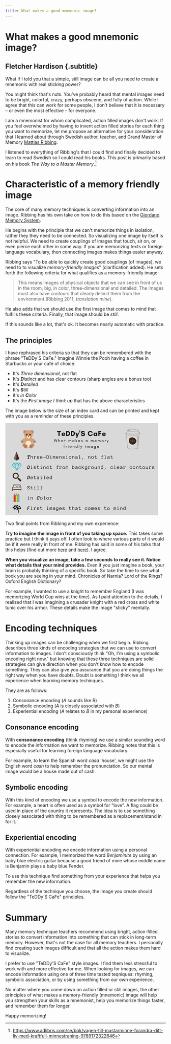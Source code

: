 ```yaml
---
title: What makes a good mnemonic image?
---
```


# What makes a good mnemonic image?

## Fletcher Hardison {.subtitle}

What if I told you that a simple, still image can be all you need to create a mnemonic with real sticking power? 

You might think that's nuts. You've probably heard that mental images need to be bright, colorful, crazy, perhaps obscene, and fully of action. While I agree that this can work for some people, I don't believe that it is necessary &ndash; or even the most effective &ndash; for everyone.

I am a mnemonist for whom complicated, action filled images don't work. If you feel overwhelmed by having to invent action filled stories for each thing you want to memorize, let me propose an alternative for your consideration that I learned about through Swedish author, teacher, and Grand Master of Memory [Mattias Ribbing](http://www.grandmasterofmemory.com/).  

I listened to everything of Ribbing's that I could find and finally decided to learn to read Swedish so I could read his books. This post is primarily based on his book *The Way to a Master Memory*.[^book]

[^book]: <https://www.adlibris.com/se/bok/vagen-till-mastarminne-forandra-ditt-liv-med-kraftfull-minnestraning-9789172322646> 


# Characteristic of a memory friendly image

The core of many memory techniques is converting information into an image. Ribbing has his own take on how to do this based on the [Giordano Memory System](http://www.sevensigma.info/articles/4memory.html). 

He begins with the principle that we can't memorize things in isolation, rather they they need to be connected. So visualizing one image by itself is not helpful. We need to create couplings of images that touch, sit on, or even pierce each other in some way. If you are memorizing texts or foreign language vocabulary, then connecting images makes things easier anyway.

Ribbing says "To be able to quickly create good couplings [of images], we need to to visualize *memory-friendly images*" (clarification added). He sets forth the following criteria for what qualifies as a memory-friendly image:

> This means images of physical objects that we can see in front of us in the room, big, in color, three-dimensional and detailed. The images must also have contours that clearly delimit them from the environment (Ribbing 2011, *translation mine*).

He also adds that we should use the first image that comes to mind that fulfills these criteria. Finally, that image should be *still*.

If this sounds like a lot, that's ok. It becomes nearly automatic with practice. 

## The principles

I have rephrased his criteria so that they can be remembered with the phrase "TeDDy'S CaFe." Imagine Winnie the Pooh having a coffee in Starbucks or your café of choice.

* It's ***T**hree dimensional*, not flat
* It's ***D**istinct* and has clear contours (sharp angles are a bonus too)
* It's ***D**etailed*
* It's ***S**till*
* it's *in **C**olor*
* It's the ***F**irst image I think up* that has the above characteristics


The image below is the size of an index card and can be printed and kept with you as a reminder of these principles. 

![](/posts/general/images/TeDDy_CaFe.png)


Two final points from Ribbing and my own experience:

**Try to imagine the image in front of you taking up space.** This takes some practice but I think it pays off. I often look to where various parts of it would be if it were really in front of me. Ribbing has said in some of his talks that this helps (find out more [here](https://www.youtube.com/watch?v=_CFtPOUx7Hk) and [here](https://www.youtube.com/watch?v=6e9PxI66tyI)). I agree. 

**When you visualize an image, take a few seconds to really see it. Notice what details that your mind provides.** Even if you just imagine a book, your brain is probably thinking of a specific book. So take the time to see what book you are seeing in your mind. Chronicles of Narnia? Lord of the Rings? Oxford English Dictionary? 

For example, I wanted to use a knight to remember England (I was memorizing World Cup wins at the time). As I paid attention to the details, I realized that I was imagining a crusader knight with a red cross and white tunic over his armor. These details make the image "sticky" mentally.

# Encoding techniques

Thinking up images can be challenging when we first begin. Ribbing describes three kinds of encoding strategies that we can use to convert information to images. I don't consciously think "Oh, I'm using a symbolic encoding right now," but knowing that these three techniques are solid strategies can give direction when you don't know how to encode something. They can also give you assurance that you are doing things the right way when you have doubts. Doubt is something I think we all experience when learning memory techinques.

They are as follows:

1. Consonance encoding (*A* sounds like *B*)
2. Symbolic encoding (*A* is closely associated with *B*)
3. Experiential encoding (*A* relates to *B* in my personal experience)

## Consonance encoding

With **consonance encoding** (think rhyming) we use a similar sounding word to encode the information we want to memorize. Ribbing notes that this is especially useful for learning foreign language vocabulary. 

For example, to learn the Spanish word *casa* 'house', we might use the English word *cash* to help remember the pronunciation. So our mental image would be a house made out of cash.  

## Symbolic encoding

With this kind of encoding we use a symbol to encode the new information. For example, a heart is often used as a symbol for "love". A flag could be used in place of the country it represents. The idea is to use something closely associated with thing to be remembered as a replacement/stand in for it. 

## Experiential encoding

With experiential encoding we encode information using a personal connection. For example, I memorized the word *Benjaminite* by using an baby blue electric guitar because a good friend of mine whose middle name is Benjamin plays a baby blue Fender.

To use this technique find something from your experience that helps you remember the new information. 

Regardless of the technique you choose, the image you create should follow the "TeDDy'S CaFe" principles.

# Summary

Many memory technique teachers recommend using bright, action-filled stories to convert information into something that can stick in long-term memory. However, that's not the case for all memory teachers. I personally find creating such images difficult and that all the action makes them hard to visualize.  

I prefer to use "TeDDy'S CaFe" style images. I find them less stressful to work with and more effective for me. When looking for images, we can encode information using one of three time tested teqniques: rhyming, symbolic association, or by using something from our own experience.

No matter where you come down on action filled or still images, the other principles of what makes a memory-friendly (mnemonic) image will help you strengthen your skills as a mnemonist, help you memorize things faster, and remember them for longer.

Happy memorizing!

